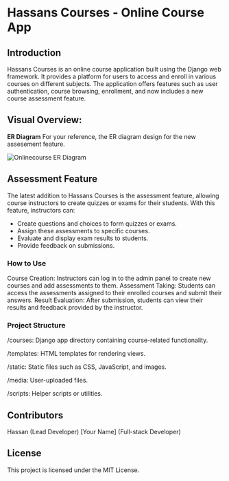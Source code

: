 # Hassans Courses - Online Course App

## Introduction

Hassans Courses is an online course application built using the Django web framework. It provides a platform for users to access and enroll in various courses on different subjects. The application offers features such as user authentication, course browsing, enrollment, and now includes a new course assessment feature.
## Visual Overview:

**ER Diagram**
For your reference, the ER diagram design for the new assesement feature.

![Onlinecourse ER Diagram](https://github.com/ibm-developer-skills-network/final-cloud-app-with-database/blob/master/static/media/course_images/onlinecourse_app_er.png)

## Assessment Feature

The latest addition to Hassans Courses is the assessment feature, allowing course instructors to create quizzes or exams for their students. With this feature, instructors can:

- Create questions and choices to form quizzes or exams.
- Assign these assessments to specific courses.
- Evaluate and display exam results to students.
- Provide feedback on submissions.

### How to Use

Course Creation: Instructors can log in to the admin panel to create new courses and add assessments to them.
Assessment Taking: Students can access the assessments assigned to their enrolled courses and submit their answers.
Result Evaluation: After submission, students can view their results and feedback provided by the instructor.

### Project Structure

/courses: Django app directory containing course-related functionality.

/templates: HTML templates for rendering views.

/static: Static files such as CSS, JavaScript, and images.

/media: User-uploaded files.

/scripts: Helper scripts or utilities.

## Contributors
Hassan (Lead Developer)
[Your Name] (Full-stack Developer)

## License
This project is licensed under the MIT License.

